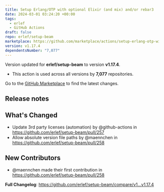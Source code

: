 ```yaml
---
title: Setup Erlang/OTP with optional Elixir (and mix) and/or rebar3
date: 2024-03-01 03:24:20 +00:00
tags:
  - erlef
  - GitHub Actions
draft: false
repo: erlef/setup-beam
marketplace: https://github.com/marketplace/actions/setup-erlang-otp-with-optional-elixir-and-mix-and-or-rebar3
version: v1.17.4
dependentsNumber: "7,077"
---
```



Version updated for **erlef/setup-beam** to version **v1.17.4**.
- This action is used across all versions by **7,077** repositories.

Go to the [GitHub Marketplace](https://github.com/marketplace/actions/setup-erlang-otp-with-optional-elixir-and-mix-and-or-rebar3) to find the latest changes.

## Release notes

## What's Changed
* Update 3rd party licenses (automation) by @github-actions in https://github.com/erlef/setup-beam/pull/257
* Allow absolute version file paths by @maennchen in https://github.com/erlef/setup-beam/pull/258

## New Contributors
* @maennchen made their first contribution in https://github.com/erlef/setup-beam/pull/258

**Full Changelog**: https://github.com/erlef/setup-beam/compare/v1...v1.17.4
